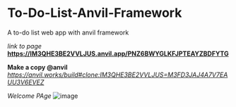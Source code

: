 # To-Do-List-Anvil-Framework
A to-do list web app with anvil framework

*link to page*
**https://IM3QHE3BE2VVLJUS.anvil.app/PNZ6BWYGLKFJPTEAYZBDFYTG**


**Make a copy @anvil** *https://anvil.works/build#clone:IM3QHE3BE2VVLJUS=M3FD3JAJ4A7V7EAUU3V6EVEZ*

*Welcome PAge*
![image](https://user-images.githubusercontent.com/87380930/185782038-640596db-0615-4b86-b36a-02e93ac89b5e.png)
